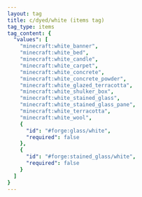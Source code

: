 ```yaml
---
layout: tag
title: c/dyed/white (items tag)
tag_type: items
tag_content: {
  "values": [
    "minecraft:white_banner",
    "minecraft:white_bed",
    "minecraft:white_candle",
    "minecraft:white_carpet",
    "minecraft:white_concrete",
    "minecraft:white_concrete_powder",
    "minecraft:white_glazed_terracotta",
    "minecraft:white_shulker_box",
    "minecraft:white_stained_glass",
    "minecraft:white_stained_glass_pane",
    "minecraft:white_terracotta",
    "minecraft:white_wool",
    {
      "id": "#forge:glass/white",
      "required": false
    },
    {
      "id": "#forge:stained_glass/white",
      "required": false
    }
  ]
}
---
```

